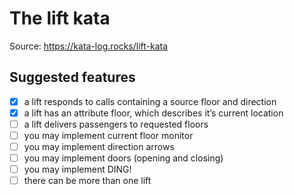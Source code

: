 # The lift kata

Source: https://kata-log.rocks/lift-kata

## Suggested features

- [X] a lift responds to calls containing a source floor and direction
- [X] a lift has an attribute floor, which describes it’s current location
- [ ] a lift delivers passengers to requested floors
- [ ] you may implement current floor monitor
- [ ] you may implement direction arrows
- [ ] you may implement doors (opening and closing)
- [ ] you may implement DING!
- [ ] there can be more than one lift
